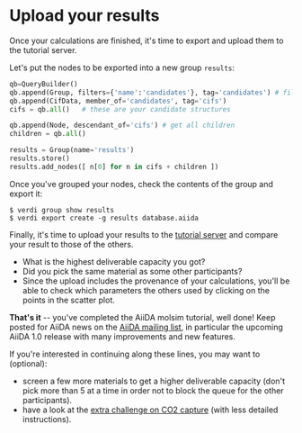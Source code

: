 # Upload your results

Once your calculations are finished, it's time to export and upload
them to the tutorial server.

Let's put the nodes to be exported into a new group `results`:

```python
qb=QueryBuilder()
qb.append(Group, filters={'name':'candidates'}, tag='candidates') # filter by 'mofs' group 
qb.append(CifData, member_of='candidates', tag='cifs')
cifs = qb.all()   # these are your candidate structures

qb.append(Node, descendant_of='cifs') # get all children 
children = qb.all()

results = Group(name='results')
results.store() 
results.add_nodes([ n[0] for n in cifs + children ])
```

Once you've grouped your nodes, check the contents of the group and
export it:

```terminal
$ verdi group show results
$ verdi export create -g results database.aiida
```

Finally, it's time to upload your results to the [tutorial server](http://34.244.178.26)
and compare your result to those of the others.

 * What is the highest deliverable capacity you got? 
 * Did you pick the same material as some other participants?
 * Since the upload includes the provenance of your calculations,
   you'll be able to check which parameters the others used
   by clicking on the points in the scatter plot.


**That's it** -- you've completed the AiiDA molsim tutorial, well done!
Keep posted for AiiDA news on the [AiiDA mailing list](http://groups.google.com/group/aiidausers/subscribe), in particular the upcoming AiiDA 1.0 release with many improvements and new features.

If you're interested in continuing along these lines, you may want to (optional):

 * screen a few more materials to get a higher deliverable capacity
   (don't pick more than 5 at a time in order not to block the queue for the other participants).
 * have a look at the [extra challenge on CO2 capture](../theoretical/charged-adsorbates.md)
(with less detailed instructions).
